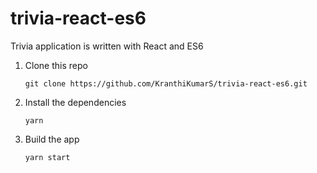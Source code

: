 # trivia-react-es6
Trivia application is written with React and ES6

1. Clone this repo
    ```
    git clone https://github.com/KranthiKumarS/trivia-react-es6.git
    ```

2. Install the dependencies
    ``` 
    yarn
    ```

3. Build the app
    ```
    yarn start	
    ```